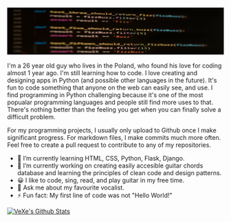 ![Banner](https://github.com/VeXeBB/VeXeBB/blob/main/Banner.jpeg)

I'm a 26 year old guy who lives in the Poland, who found his love for coding almost 1 year ago. I'm still learning how to code. I love creating and designing apps in Python (and possible other languages in the future).  It's fun to code something that anyone on the web can easily see, and use. I find programming in Python challenging because it's one of the most popualar programming languages and people still find more uses to that. There's nothing better than the feeling you get when you can finally solve a difficult problem.

For my programming projects, I usually only upload to Github once I make significant progress. For markdown files, I make commits much more often. Feel free to create a pull request to contribute to any of my repositories.

- 🌱 I’m currently learning HTML, CSS, Python, Flask, Django.
- 🔭 I’m currently working on creating easily accesible guitar chords database and learning the principles of clean code and design patterns.
- 😀 I like to code, sing, read, and play guitar in my free time.
- 💬 Ask me about my favourite vocalist.
- ⚡ Fun fact: My first line of code was not "Hello World!"

[![VeXe's Github Stats](https://github-readme-stats.vercel.app/api?username=VeXeBB)](https://github.com/anuraghazra/github-readme-stats)
